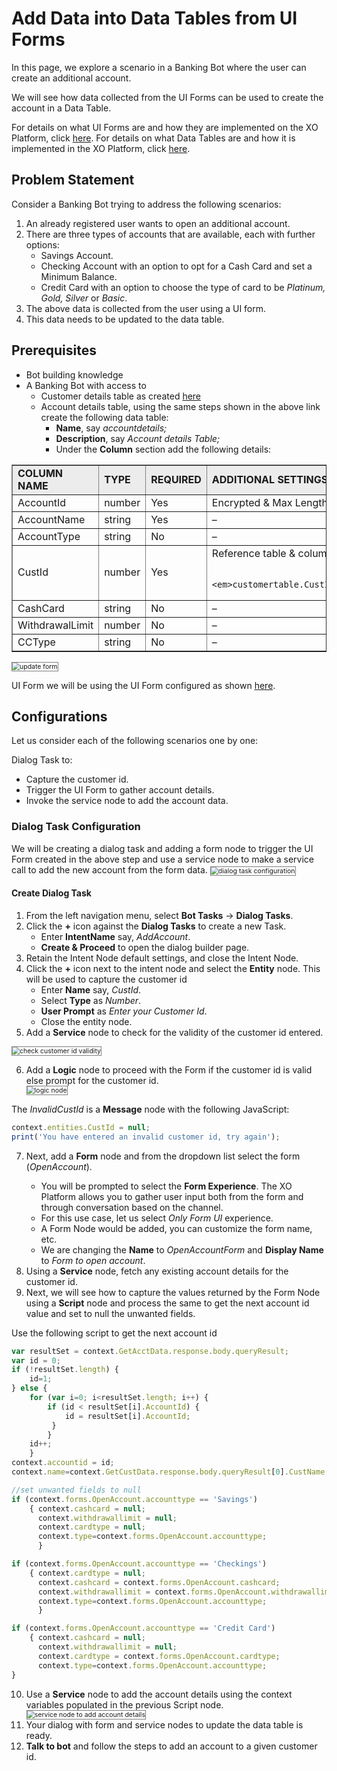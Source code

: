 # Add Data into Data Tables from UI Forms

In this page, we explore a scenario in a Banking Bot where the user can create an additional account.

We will see how data collected from the UI Forms can be used to create the account in a Data Table.

For details on what UI Forms are and how they are implemented on the XO Platform, click <a href="https://developer.kore.ai/docs/bots/bot-builder-tool/ui-forms/" target="_blank"> here</a>.
For details on what Data Tables are and how it is implemented in the XO Platform, click <a href="https://developer.kore.ai/docs/bots/advanced-topics/data-as-a-service/" target="_blank"> here</a>.

## Problem Statement

Consider a Banking Bot trying to address the following scenarios:

1. An already registered user wants to open an additional account.
2. There are three types of accounts that are available, each with further options:
    * Savings Account.
    * Checking Account with an option to opt for a Cash Card and set a Minimum Balance.
    * Credit Card with an option to choose the type of card to be _Platinum, Gold, Silver_ or _Basic_.
3. The above data is collected from the user using a UI form.
4. This data needs to be updated to the data table.

## Prerequisites

* Bot building knowledge
* A Banking Bot with access to
    * Customer details table as created <a href="https://developer.kore.ai/docs/bots/how-tos/how-to-add-data-tables/#Table_Creation" target="_blank"> here</a> 
    * Account details table, using the same steps shown in the above link create the following data table:
        * **Name**, say _accountdetails;_
        * **Description**, say _Account details Table;_
        * Under the **Column** section add the following details:

<table border="1.5">
<tr bgcolor="#ECECEC">
   <td>
            <strong>COLUMN NAME</strong>
</li>  
</ul>
</li>  
</ul>
</li>  
</ul>
   </td>
   <td>
            <strong>TYPE</strong>
   </td>
   <td>
            <strong>REQUIRED</strong>
   </td>
   <td>
            <strong>ADDITIONAL SETTINGS</strong>
   </td>
  </tr>
  <tr>
   <td>
            AccountId
   </td>
   <td>
            number
   </td>
   <td>
            Yes
   </td>
   <td>
            Encrypted & Max Length of 5
   </td>
  </tr>
  <tr>
   <td>
            AccountName
   </td>
   <td>
            string
   </td>
   <td>
            Yes
   </td>
   <td>
            –
   </td>
  </tr>
  <tr>
   <td>
            AccountType
   </td>
   <td>
            string
   </td>
   <td>
            No
   </td>
   <td>
            –
   </td>
  </tr>
  <tr>
   <td>
            CustId
   </td>
   <td>
            number
   </td>
   <td>
            Yes
   </td>
   <td>
            Reference table & column as
<p>

            <em>customertable.CustId</em>
   </td>
  </tr>
  <tr>
   <td>
            CashCard
   </td>
   <td>
            string
   </td>
   <td>
            No
   </td>
   <td>
            –
   </td>
  </tr>
  <tr>
   <td>
            WithdrawalLimit
   </td>
   <td>
            number
   </td>
   <td>
            No
   </td>
   <td>
            –
   </td>
  </tr>
  <tr>
   <td>
            CCType
   </td>
   <td>
            string
   </td>
   <td>
            No
   </td>
   <td>
            –
   </td>
  </tr>
</table>

<img src="../images/update-form.png" alt="update form" title="update form" style="border: 1px solid gray; zoom:75%;">

UI Form we will be using the UI Form configured as shown <a href="https://developer.kore.ai/docs/bots/how-tos/how-to-configure-ui-forms/#UI_Form_Configuration" target="_blank"> here</a>.

## Configurations

Let us consider each of the following scenarios one by one:

Dialog Task to:

* Capture the customer id.
* Trigger the UI Form to gather account details.
* Invoke the service node to add the account data.

### Dialog Task Configuration

We will be creating a dialog task and adding a form node to trigger the UI Form created in the above step and use a service node to make a service call to add the new account from the form data.
<img src="../images/dialog-task-configuration-ui-form.png" alt="dialog task configuration" title="dialog task configuration" style="border: 1px solid gray; zoom:75%;">

#### Create Dialog Task

1. From the left navigation menu, select **Bot Tasks** -> **Dialog Tasks**.
2. Click the **+** icon against the **Dialog Tasks** to create a new Task.
    * Enter **IntentName** say, _AddAccount_.
    * **Create & Proceed** to open the dialog builder page.
3. Retain the Intent Node default settings, and close the Intent Node.
4. Click the **+** icon next to the intent node and select the **Entity** node. This will be used to capture the customer id
    * Enter **Name** say, _CustId_.
    * Select **Type** as _Number_.
    * **User Prompt** as _Enter your Customer Id_.
    * Close the entity node.
5. Add a **Service** node to check for the validity of the customer id entered.

<img src="../images/check-customer-id-validity.png" alt="check customer id validity" title="check customer id validity" style="border: 1px solid gray; zoom:75%;">

<ol start="6"><li>Add a <b>Logic</b> node to proceed with the Form if the customer id is valid else prompt for the customer id.</li>
<img src="../images/logic-node.png" alt="logic node" title="logic node" style="border: 1px solid gray; zoom:75%;"></ol>

The _InvalidCustId_ is a **Message** node with the following JavaScript:

```js
context.entities.CustId = null;
print('You have entered an invalid customer id, try again');
```

<ol start="7"><li>Next, add a <b>Form</b> node and from the dropdown list select the form (<i>OpenAccount</i>).</li>
    <ul><li>You will be prompted to select the <b>Form Experience</b>. The XO Platform allows you to gather user input both from the form and through conversation based on the channel.</li>
    <li>For this use case, let us select <i>Only Form UI</i> experience.</li>
    <li>A Form Node would be added, you can customize the form name, etc.</li>
    <li>We are changing the <b>Name</b> to <i>OpenAccountForm</i> and <b>Display Name</b> to <i>Form to open account</i>.</li></ul>
<li>Using a <b>Service</b> node, fetch any existing account details for the customer id.</li>
<li>Next, we will see how to capture the values returned by the Form Node using a <b>Script</b> node and process the same to get the next account id value and set to null the unwanted fields.</li></ol>

Use the following script to get the next account id

```js
var resultSet = context.GetAcctData.response.body.queryResult;
var id = 0;
if (!resultSet.length) {
    id=1;
} else {
    for (var i=0; i<resultSet.length; i++) {
        if (id < resultSet[i].AccountId) {
            id = resultSet[i].AccountId;
         }
        }
    id++;    
    }
context.accountid = id;
context.name=context.GetCustData.response.body.queryResult[0].CustName;

//set unwanted fields to null
if (context.forms.OpenAccount.accounttype == 'Savings')
	{ context.cashcard = null;
	  context.withdrawallimit = null;
	  context.cardtype = null;
	  context.type=context.forms.OpenAccount.accounttype;
	  }

if (context.forms.OpenAccount.accounttype == 'Checkings')
	{ context.cardtype = null;
      context.cashcard = context.forms.OpenAccount.cashcard;
	  context.withdrawallimit = context.forms.OpenAccount.withdrawallimit;
	  context.type=context.forms.OpenAccount.accounttype;
	  }

if (context.forms.OpenAccount.accounttype == 'Credit Card')
	{ context.cashcard = null;
	  context.withdrawallimit = null;
	  context.cardtype = context.forms.OpenAccount.cardtype;
	  context.type=context.forms.OpenAccount.accounttype;
}
```

<ol start="10"><li>Use a <b>Service</b> node to add the account details using the context variables populated in the previous Script node.</li>
<img src="../images/service-node-to-add-account-details.png" alt="service node to add account details" title="service node to add account details" style="border: 1px solid gray; zoom:75%;">

<li>Your dialog with form and service nodes to update the data table is ready.</li>
<li><b>Talk to bot</b> and follow the steps to add an account to a given customer id.</li></ol>